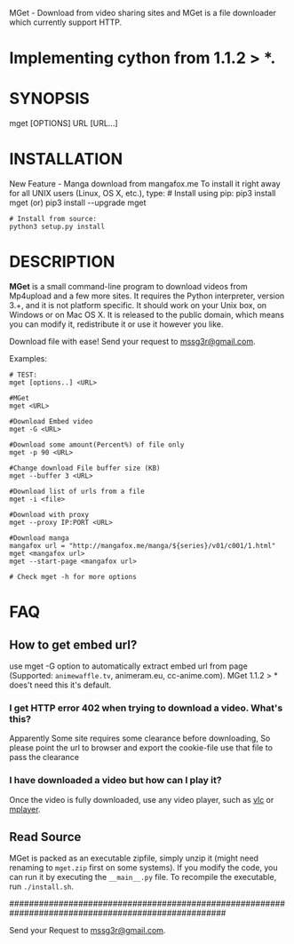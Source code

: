 MGet - Download from video sharing sites and MGet is a file downloader which currently support HTTP.

# Implementing cython from 1.1.2 > *.

# SYNOPSIS
mget [OPTIONS] URL [URL...]

# INSTALLATION
New Feature - Manga download from mangafox.me
To install it right away for all UNIX users (Linux, OS X, etc.), type:
	# Install using pip:
	pip3 install mget (or) pip3 install --upgrade mget

	# Install from source:
	python3 setup.py install

# DESCRIPTION
**MGet** is a small command-line program to download videos from
Mp4upload and a few more sites. It requires the Python interpreter, version
3.+, and it is not platform specific. It should work on
your Unix box, on Windows or on Mac OS X. It is released to the public domain,
which means you can modify it, redistribute it or use it however you like.

Download file with ease! Send your request to mssg3r@gmail.com.

Examples:

    # TEST:
    mget [options..] <URL>

    #MGet
    mget <URL>

    #Download Embed video
    mget -G <URL>

    #Download some amount(Percent%) of file only
    mget -p 90 <URL>

    #Change download File buffer size (KB)
    mget --buffer 3 <URL>

    #Download list of urls from a file
    mget -i <file>

    #Download with proxy
    mget --proxy IP:PORT <URL>

    #Download manga
    mangafox url = "http://mangafox.me/manga/${series}/v01/c001/1.html"
    mget <mangafox url> 
    mget --start-page <mangafox url>

    # Check mget -h for more options

# FAQ

## How to get embed url?

use mget -G option to automatically extract embed url from page (Supported: `animewaffle.tv`, animeram.eu, cc-anime.com).
MGet 1.1.2 > * does't need this it's default.

### I get HTTP error 402 when trying to download a video. What's this?

Apparently Some site requires some clearance before downloading, So please point the url to browser and export the cookie-file use that file to pass the clearance

### I have downloaded a video but how can I play it?

Once the video is fully downloaded, use any video player, such as [vlc](http://www.videolan.org) or [mplayer](http://www.mplayerhq.hu/).

## Read Source ##

MGet is packed as an executable zipfile, simply unzip it (might need renaming to `mget.zip` first on some systems). If you modify the code, you can run it by executing the `__main__.py` file. To recompile the executable, run `./install.sh`.

####################################################################################################

Send your Request to mssg3r@gmail.com.

